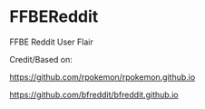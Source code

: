 # FFBEReddit
FFBE Reddit User Flair

Credit/Based on:

https://github.com/rpokemon/rpokemon.github.io

https://github.com/bfreddit/bfreddit.github.io
